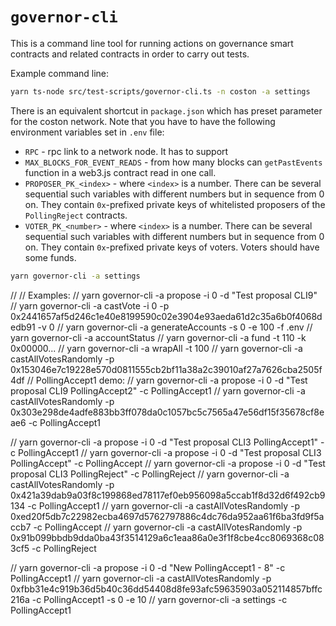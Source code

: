 # `governor-cli`

This is a command line tool for running actions on governance smart contracts and related contracts in order to carry out tests.


Example command line:
```bash
yarn ts-node src/test-scripts/governor-cli.ts -n coston -a settings
```

There is an equivalent shortcut in `package.json` which has preset parameter for the coston network. Note that you have to have the following environment variables set in `.env` file:
- `RPC` - rpc link to a network node. It has to support 
- `MAX_BLOCKS_FOR_EVENT_READS` - from how many blocks can `getPastEvents` function in a web3.js contract read in one call.
- `PROPOSER_PK_<index>` - where `<index>` is a number. There can be several sequential such variables with different numbers but in sequence from 0 on. They contain `0x`-prefixed private keys of whitelisted proposers of the `PollingReject` contracts.
- `VOTER_PK_<number>` - where `<index>` is a number. There can be several sequential such variables with different numbers but in sequence from 0 on. They contain `0x`-prefixed private keys of voters. Voters should have some funds.



```bash
yarn governor-cli -a settings
```


// 
// Examples:
// yarn governor-cli -a propose -i 0 -d "Test proposal CLI9"
// yarn governor-cli -a castVote -i 0 -p 0x2441657af5d246c1e40e8199590c02e3904e93aeda61d2c35a6b0f4068dedb91 -v 0
// yarn governor-cli -a generateAccounts -s 0 -e 100 -f .env
// yarn governor-cli -a accountStatus
// yarn governor-cli -a fund -t 110 -k 0x00000...<private-key>
// yarn governor-cli -a wrapAll -t 100
// yarn governor-cli -a castAllVotesRandomly -p 0x153046e7c19228e570d0811555cb2bf11a38a2c39010af27a7626cba2505f4df
// PollingAccept1 demo:
// yarn governor-cli -a propose -i 0 -d "Test proposal CLI9 PollingAccept2" -c PollingAccept1
// yarn governor-cli -a castAllVotesRandomly -p 0x303e298de4adfe883bb3ff078da0c1057bc5c7565a47e56df15f35678cf8eae6 -c PollingAccept1

// yarn governor-cli -a propose -i 0 -d "Test proposal CLI3 PollingAccept1" -c PollingAccept1
// yarn governor-cli -a propose -i 0 -d "Test proposal CLI3 PollingAccept" -c PollingAccept
// yarn governor-cli -a propose -i 0 -d "Test proposal CLI3 PollingReject" -c PollingReject
// yarn governor-cli -a castAllVotesRandomly -p 0x421a39dab9a03f8c199868ed78117ef0eb956098a5ccab1f8d32d6f492cb9134 -c PollingAccept1
// yarn governor-cli -a castAllVotesRandomly -p 0xed20f5db7c22982ecba4697d5762797886c4dc76da952aa61f6ba3fd9f5accb7 -c PollingAccept
// yarn governor-cli -a castAllVotesRandomly -p 0x91b099bbdb9dda0ba43f3514129a6c1eaa86a0e3f1f8cbe4cc8069368c083cf5 -c PollingReject

// yarn governor-cli -a propose -i 0 -d "New PollingAccept1 - 8" -c PollingAccept1
// yarn governor-cli -a castAllVotesRandomly -p 0xfbb31e4c919b36d5b40c36dd54408d8fe93afc59635903a052114857bffc216a -c PollingAccept1 -s 0 -e 10
// yarn governor-cli -a settings -c PollingAccept1
